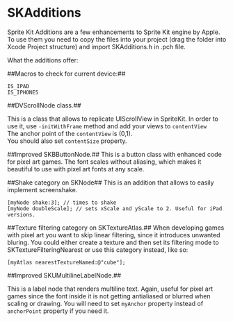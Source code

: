 SKAdditions
===========

Sprite Kit Additions are a few enhancements to Sprite Kit engine by Apple.
To use them you need to copy the files into your project (drag the folder into Xcode Project structure) and import SKAdditions.h in .pch file.

What the additions offer:

##Macros to check for current device:##

`IS_IPAD`  
`IS_IPHONE5`

##DVScrollNode class.##

This is a class that allows to replicate UIScrollView in SpriteKit.
In order to use it, use `-initWithFrame` method and add your views to `contentView`  
The anchor point of the `contentView` is (0,1).  
You should also set `contentSize` property.

##Improved SKBButtonNode.##
This is a button class with enhanced code for pixel art games. The font scales without aliasing, which makes it beautiful to use with pixel art fonts at any scale.

##Shake category on SKNode##
This is an addition that allows to easily implement screenshake.

`[myNode shake:3]; // times to shake`  
`[myNode doubleScale]; // sets xScale and yScale to 2. Useful for iPad versions.`

##Texture filtering category on SKTextureAtlas.##
When developing games with pixel art you want to skip linear filtering, since it introduces unwanted bluring. You could either create a texture and then set its filtering mode to SKTextureFilteringNearest or use this category instead, like so:

`[myAtlas nearestTextureNamed:@"cube"];`

##Improved SKUMultilineLabelNode.##

This is a label node that renders multiline text. Again, useful for pixel art games since the font inside it is not getting antialiased or blurred when scaling or drawing.
You will need to set `myAnchor` property instead of `anchorPoint` property if you need it.


